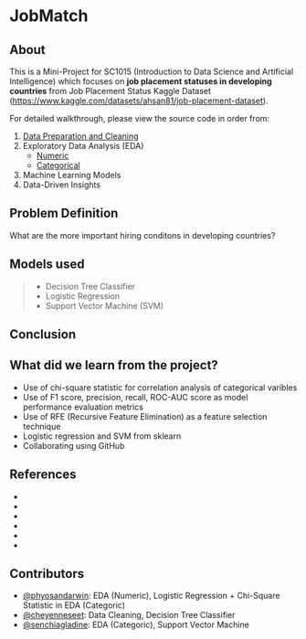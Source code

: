 # JobMatch

**About**
---
This is a Mini-Project for SC1015 (Introduction to Data Science and Artificial Intelligence) which focuses on **job placement statuses in developing countries** from Job Placement Status Kaggle Dataset (https://www.kaggle.com/datasets/ahsan81/job-placement-dataset). 

For detailed walkthrough, please view the source code in order from:

1. [Data Preparation and Cleaning](https://github.com/phyosandarwin/Jobmatch/blob/38707bf6dcb011d3331f317f7b01096b5704419d/Data_Preparation_and_Cleaning.ipynb)
2. Exploratory Data Analysis (EDA)
   - [Numeric](https://github.com/phyosandarwin/Jobmatch/blob/38707bf6dcb011d3331f317f7b01096b5704419d/EDA%20(Numeric).ipynb)
   - [Categorical](https://github.com/phyosandarwin/Jobmatch/blob/38707bf6dcb011d3331f317f7b01096b5704419d/EDA%20(Categorical).ipynb)
3. Machine Learning Models
4. Data-Driven Insights


**Problem Definition**
---
What are the more important hiring conditons in developing countries?


**Models used**
---
   >- Decision Tree Classifier
   >- Logistic Regression
   >- Support Vector Machine (SVM)
  
**Conclusion**
---


**What did we learn from the project?**
---
- Use of chi-square statistic for correlation analysis of categorical varibles
- Use of F1 score, precision, recall, ROC-AUC score as model performance evaluation metrics
- Use of RFE (Recursive Feature Elimination) as a feature selection technique
- Logistic regression and SVM from sklearn
- Collaborating using GitHub


**References**
---
- 
- 
-
-
-
- 




**Contributors**
---
- [@phyosandarwin](https://github.com/phyosandarwin): EDA (Numeric), Logistic Regression + Chi-Square Statistic in EDA (Categoric)
- [@cheyenneseet](https://github.com/cheyenneseet): Data Cleaning, Decision Tree Classifier
- [@senchiagladine](https://github.com/senchiagladine): EDA (Categoric), Support Vector Machine
